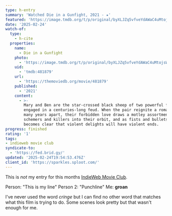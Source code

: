 ```yaml
---
type: h-entry
summary: 'Watched Die in a Gunfight, 2021 - ★'
featured: 'https://image.tmdb.org/t/p/original/byXLJZq5vfveYdAWaC4uMtojsWj.jpg'
date: '2025-02-24'
watch-of:
  type:
    - h-cite
  properties:
    name:
      - Die in a Gunfight
    photo:
      - 'https://image.tmdb.org/t/p/original/byXLJZq5vfveYdAWaC4uMtojsWj.jpg'
    uid:
      - 'tmdb:481879'
    url:
      - 'https://themoviedb.org/movie/481879'
    published:
      - '2021'
    content:
      - >-
        Mary and Ben are the star-crossed black sheep of two powerful families
        engaged in a centuries-long feud. When the pair reignite a romance after
        many years apart, their forbidden love draws a motley assortment of
        schemers and killers into their orbit, and as fists and bullets fly, it
        becomes clear that violent delights will have violent ends.
progress: finished
rating: '1'
tags:
- indieweb movie club
syndicate-to:
  - 'https://fed.brid.gy/'
updated: '2025-02-24T19:54:53.476Z'
client_id: 'https://sparkles.sploot.com/'
---
```

This is *not* my entry for this months [IndieWeb Movie Club](https://indieweb.org/IndieWeb_Movie_Club).

Person: "This is my line"
Person 2: "Punchline"
Me: **groan**

I've never used the word *cringe* but I can find no other word that matches what this film is trying to do. Some scenes look pretty but that wasn't enough for me.
